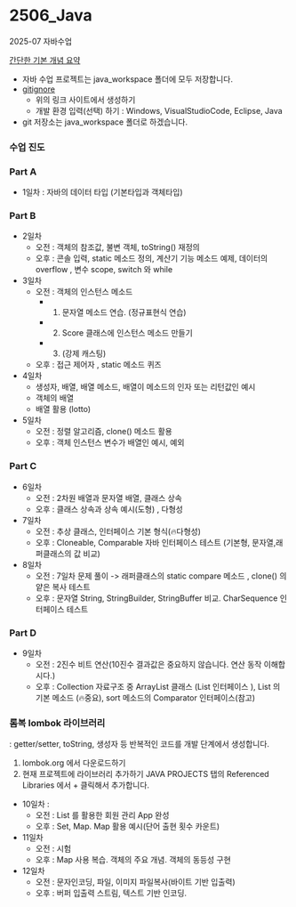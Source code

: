 # 2506_Java

2025-07 자바수업

[간단한 기본 개념 요약](https://github.com/kimsewhee/classTest/tree/main/docs)

- 자바 수업 프로젝트는 java_workspace 폴더에 모두 저장합니다.
- [gitignore](https://www.toptal.com/developers/gitignore/)
  - 위의 링크 사이트에서 생성하기
  - 개발 환경 입력(선택) 하기 : Windows, VisualStudioCode, Eclipse, Java
- git 저장소는 java_workspace 폴더로 하겠습니다.

### 수업 진도

### Part A
- 1일차 : 자바의 데이터 타입 (기본타입과 객체타입)
### Part B
- 2일차
  - 오전 : 객체의 참조값, 불변 객체, toString() 재정의
  - 오후 : 콘솔 입력, static 메소드 정의, 계산기 기능 메소드 예제, 데이터의 overflow , 변수 scope, switch 와 while
- 3일차
  - 오전 : 객체의 인스턴스 메소드 
    - 1) 문자열 메소드 연습. (정규표현식 연습)
    - 2) Score 클래스에 인스턴스 메소드 만들기 
    - 3) (강제 캐스팅)
  - 오후 : 접근 제어자 , static 메소드 퀴즈
- 4일차
  - 생성자, 배열, 배열 메소드, 배열이 메소드의 인자 또는 리턴값인 예시
  - 객체의 배열
  - 배열 활용 (lotto)
- 5일차
  - 오전 : 정렬 알고리즘, clone() 메소드 활용
  - 오후 : 객체 인스턴스 변수가 배열인 예시, 예외
 ### Part C 
- 6일차
  - 오전 : 2차원 배열과 문자열 배열, 클래스 상속
  - 오후 : 클래스 상속과 상속 예시(도형) , 다형성
- 7일차
  - 오전 : 추상 클래스, 인터페이스 기본 형식(🔥다형성)
  - 오후 : Cloneable, Comparable 자바 인터페이스 테스트 (기본형, 문자열,래퍼클래스의 값 비교) 
- 8일차
  - 오전 : 7일차 문제 풀이 -> 래퍼클래스의 static compare 메소드 , clone() 의 얕은 복사 테스트
  - 오후 : 문자열 String, StringBuilder, StringBuffer 비교. CharSequence 인터페이스 테스트  

### Part D
- 9일차
  - 오전 : 2진수 비트 연산(10진수 결과값은 중요하지 않습니다. 연산 동작 이해합시다.)
  - 오후 : Collection 자료구조 중 ArrayList 클래스 (List 인터페이스 ),
           List 의 기본 메소드 (🔥중요),
           sort 메소드의 Comparator 인터페이스(참고)
    
### 롬복 lombok 라이브러리 
: getter/setter, toString, 생성자 등 반복적인 코드를 개발 단계에서 생성합니다.
1) lombok.org 에서 다운로드하기
2) 현재 프로젝트에 라이브러리 추가하기
JAVA PROJECTS 탭의 Referenced Libraries 에서 + 클릭해서 추가합니다.
           
- 10일차 :
  - 오전 : List 를 활용한 회원 관리 App 완성
  - 오후 : Set, Map. Map 활용 예시(단어 출현 횟수 카운트)
- 11일차
  - 오전 : 시험
  - 오후 : Map 사용 복습. 객체의 주요 개념. 객체의 동등성 구현
- 12일차
  - 오전 : 문자인코딩, 파일, 이미지 파일복사(바이트 기반 입출력)
  - 오후 : 버퍼 입출력 스트림, 텍스트 기반 인코딩.

